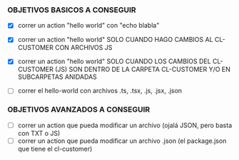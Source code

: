 ### OBJETIVOS BASICOS A CONSEGUIR 

- [x] correr un action "hello world" con "echo blabla"
- [x] correr un action "hello world" SOLO CUANDO HAGO CAMBIOS AL CL-CUSTOMER CON ARCHIVOS JS
- [x] correr un action "hello world" SOLO CUANDO LOS CAMBIOS DEL CL-CUSTOMER (JS) SON DENTRO DE LA CARPETA CL-CUSTOMER Y/O EN SUBCARPETAS ANIDADAS
- [ ] correr el hello-world con archivos .ts, .tsx, .js, .jsx, .json


### OBJETIVOS AVANZADOS A CONSEGUIR 

- [ ]  correr un action que pueda modificar un archivo (ojalá JSON, pero basta con TXT o JS)
- [ ]  correr un action que pueda modificar un archivo .json (el package.json que tiene el cl-customer)
